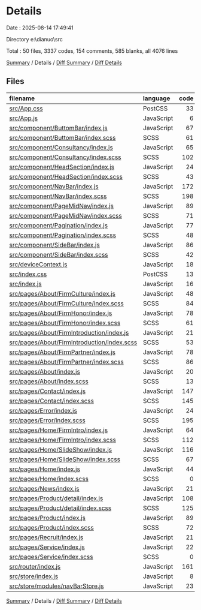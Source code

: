 # Details

Date : 2025-08-14 17:49:41

Directory e:\\dianuo\\src

Total : 50 files,  3337 codes, 154 comments, 585 blanks, all 4076 lines

[Summary](results.md) / Details / [Diff Summary](diff.md) / [Diff Details](diff-details.md)

## Files
| filename | language | code | comment | blank | total |
| :--- | :--- | ---: | ---: | ---: | ---: |
| [src/App.css](/src/App.css) | PostCSS | 33 | 0 | 6 | 39 |
| [src/App.js](/src/App.js) | JavaScript | 6 | 0 | 2 | 8 |
| [src/component/ButtomBar/index.js](/src/component/ButtomBar/index.js) | JavaScript | 67 | 12 | 12 | 91 |
| [src/component/ButtomBar/index.scss](/src/component/ButtomBar/index.scss) | SCSS | 61 | 2 | 15 | 78 |
| [src/component/Consultancy/index.js](/src/component/Consultancy/index.js) | JavaScript | 65 | 2 | 7 | 74 |
| [src/component/Consultancy/index.scss](/src/component/Consultancy/index.scss) | SCSS | 102 | 5 | 18 | 125 |
| [src/component/HeadSection/index.js](/src/component/HeadSection/index.js) | JavaScript | 24 | 1 | 7 | 32 |
| [src/component/HeadSection/index.scss](/src/component/HeadSection/index.scss) | SCSS | 43 | 2 | 7 | 52 |
| [src/component/NavBar/index.js](/src/component/NavBar/index.js) | JavaScript | 172 | 18 | 27 | 217 |
| [src/component/NavBar/index.scss](/src/component/NavBar/index.scss) | SCSS | 198 | 5 | 37 | 240 |
| [src/component/PageMidNav/index.js](/src/component/PageMidNav/index.js) | JavaScript | 89 | 12 | 18 | 119 |
| [src/component/PageMidNav/index.scss](/src/component/PageMidNav/index.scss) | SCSS | 71 | 8 | 13 | 92 |
| [src/component/Pagination/index.js](/src/component/Pagination/index.js) | JavaScript | 77 | 4 | 11 | 92 |
| [src/component/Pagination/index.scss](/src/component/Pagination/index.scss) | SCSS | 48 | 0 | 7 | 55 |
| [src/component/SideBar/index.js](/src/component/SideBar/index.js) | JavaScript | 86 | 2 | 13 | 101 |
| [src/component/SideBar/index.scss](/src/component/SideBar/index.scss) | SCSS | 42 | 0 | 6 | 48 |
| [src/deviceContext.js](/src/deviceContext.js) | JavaScript | 18 | 0 | 6 | 24 |
| [src/index.css](/src/index.css) | PostCSS | 13 | 0 | 2 | 15 |
| [src/index.js](/src/index.js) | JavaScript | 16 | 0 | 1 | 17 |
| [src/pages/About/FirmCulture/index.js](/src/pages/About/FirmCulture/index.js) | JavaScript | 48 | 0 | 8 | 56 |
| [src/pages/About/FirmCulture/index.scss](/src/pages/About/FirmCulture/index.scss) | SCSS | 84 | 3 | 11 | 98 |
| [src/pages/About/FirmHonor/index.js](/src/pages/About/FirmHonor/index.js) | JavaScript | 78 | 2 | 15 | 95 |
| [src/pages/About/FirmHonor/index.scss](/src/pages/About/FirmHonor/index.scss) | SCSS | 61 | 4 | 10 | 75 |
| [src/pages/About/FirmIntroduction/index.js](/src/pages/About/FirmIntroduction/index.js) | JavaScript | 21 | 0 | 9 | 30 |
| [src/pages/About/FirmIntroduction/index.scss](/src/pages/About/FirmIntroduction/index.scss) | SCSS | 53 | 3 | 9 | 65 |
| [src/pages/About/FirmPartner/index.js](/src/pages/About/FirmPartner/index.js) | JavaScript | 78 | 5 | 12 | 95 |
| [src/pages/About/FirmPartner/index.scss](/src/pages/About/FirmPartner/index.scss) | SCSS | 86 | 6 | 22 | 114 |
| [src/pages/About/index.js](/src/pages/About/index.js) | JavaScript | 20 | 0 | 4 | 24 |
| [src/pages/About/index.scss](/src/pages/About/index.scss) | SCSS | 13 | 3 | 2 | 18 |
| [src/pages/Contact/index.js](/src/pages/Contact/index.js) | JavaScript | 147 | 3 | 24 | 174 |
| [src/pages/Contact/index.scss](/src/pages/Contact/index.scss) | SCSS | 145 | 5 | 33 | 183 |
| [src/pages/Error/index.js](/src/pages/Error/index.js) | JavaScript | 24 | 0 | 5 | 29 |
| [src/pages/Error/index.scss](/src/pages/Error/index.scss) | SCSS | 195 | 1 | 30 | 226 |
| [src/pages/Home/FirmIntro/index.js](/src/pages/Home/FirmIntro/index.js) | JavaScript | 64 | 1 | 14 | 79 |
| [src/pages/Home/FirmIntro/index.scss](/src/pages/Home/FirmIntro/index.scss) | SCSS | 112 | 5 | 19 | 136 |
| [src/pages/Home/SlideShow/index.js](/src/pages/Home/SlideShow/index.js) | JavaScript | 116 | 18 | 24 | 158 |
| [src/pages/Home/SlideShow/index.scss](/src/pages/Home/SlideShow/index.scss) | SCSS | 67 | 0 | 10 | 77 |
| [src/pages/Home/index.js](/src/pages/Home/index.js) | JavaScript | 44 | 0 | 14 | 58 |
| [src/pages/Home/index.scss](/src/pages/Home/index.scss) | SCSS | 0 | 0 | 1 | 1 |
| [src/pages/News/index.js](/src/pages/News/index.js) | JavaScript | 21 | 0 | 3 | 24 |
| [src/pages/Product/detail/index.js](/src/pages/Product/detail/index.js) | JavaScript | 108 | 2 | 21 | 131 |
| [src/pages/Product/detail/index.scss](/src/pages/Product/detail/index.scss) | SCSS | 125 | 6 | 23 | 154 |
| [src/pages/Product/index.js](/src/pages/Product/index.js) | JavaScript | 89 | 3 | 17 | 109 |
| [src/pages/Product/index.scss](/src/pages/Product/index.scss) | SCSS | 72 | 3 | 12 | 87 |
| [src/pages/Recruit/index.js](/src/pages/Recruit/index.js) | JavaScript | 21 | 0 | 3 | 24 |
| [src/pages/Service/index.js](/src/pages/Service/index.js) | JavaScript | 22 | 0 | 4 | 26 |
| [src/pages/Service/index.scss](/src/pages/Service/index.scss) | SCSS | 0 | 0 | 1 | 1 |
| [src/router/index.js](/src/router/index.js) | JavaScript | 161 | 2 | 2 | 165 |
| [src/store/index.js](/src/store/index.js) | JavaScript | 8 | 1 | 2 | 11 |
| [src/store/modules/navBarStore.js](/src/store/modules/navBarStore.js) | JavaScript | 23 | 5 | 6 | 34 |

[Summary](results.md) / Details / [Diff Summary](diff.md) / [Diff Details](diff-details.md)